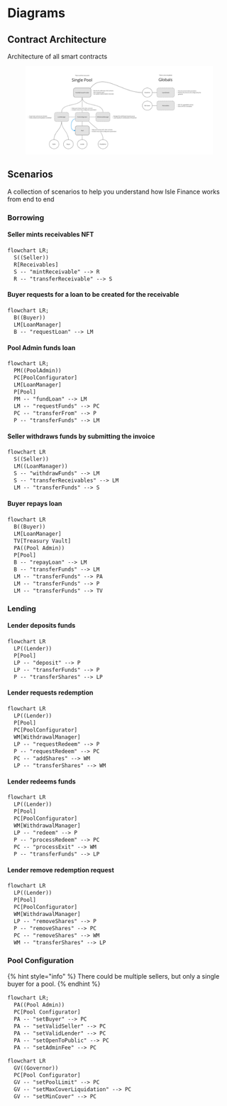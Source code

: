 # Diagrams

## Contract Architecture

Architecture of all smart contracts&#x20;

<figure><img src="../.gitbook/assets/image.png" alt=""><figcaption></figcaption></figure>

## Scenarios

A collection of scenarios to help you understand how Isle Finance works from end to end

### Borrowing

#### Seller mints receivables NFT

```mermaid
flowchart LR;
  S((Seller))
  R[Receivables]
  S -- "mintReceivable" --> R
  R -- "transferReceivable" --> S
```

#### Buyer requests for a loan to be created for the receivable

```mermaid
flowchart LR;
  B((Buyer))
  LM[LoanManager]
  B -- "requestLoan" --> LM
```

#### Pool Admin funds loan

```mermaid
flowchart LR;
  PM((PoolAdmin))
  PC[PoolConfigurator]
  LM[LoanManager]
  P[Pool]
  PM -- "fundLoan" --> LM
  LM -- "requestFunds" --> PC
  PC -- "transferFrom" --> P
  P -- "transferFunds" --> LM
```

#### Seller withdraws funds by submitting the invoice

```mermaid
flowchart LR
  S((Seller))
  LM((LoanManager))
  S -- "withdrawFunds" --> LM
  S -- "transferReceivables" --> LM
  LM -- "transferFunds" --> S

```

#### Buyer repays loan

```mermaid
flowchart LR
  B((Buyer))
  LM[LoanManager]
  TV[Treasury Vault]
  PA((Pool Admin))
  P[Pool]
  B -- "repayLoan" --> LM
  B -- "transferFunds" --> LM
  LM -- "transferFunds" --> PA
  LM -- "transferFunds" --> P
  LM -- "transferFunds" --> TV
```

### Lending

#### Lender deposits funds

```mermaid
flowchart LR
  LP((Lender))
  P[Pool]
  LP -- "deposit" --> P
  LP -- "transferFunds" --> P
  P -- "transferShares" --> LP
```

#### Lender requests redemption

```mermaid
flowchart LR
  LP((Lender))
  P[Pool]
  PC[PoolConfigurator]
  WM[WithdrawalManager]
  LP -- "requestRedeem" --> P
  P -- "requestRedeem" --> PC
  PC -- "addShares" --> WM
  LP -- "transferShares" --> WM
```

#### Lender redeems funds

```mermaid
flowchart LR
  LP((Lender))
  P[Pool]
  PC[PoolConfigurator]
  WM[WithdrawalManager]
  LP -- "redeem" --> P
  P -- "processRedeem" --> PC
  PC -- "processExit" --> WM
  P -- "transferFunds" --> LP
```

#### Lender remove redemption request

```mermaid
flowchart LR
  LP((Lender))
  P[Pool]
  PC[PoolConfigurator]
  WM[WithdrawalManager]
  LP -- "removeShares" --> P
  P -- "removeShares" --> PC
  PC -- "removeShares" --> WM
  WM -- "transferShares" --> LP
```

### Pool Configuration

{% hint style="info" %}
There could be multiple sellers, but only a single buyer for a pool.
{% endhint %}

```mermaid
flowchart LR;
  PA((Pool Admin))
  PC[Pool Configurator]
  PA -- "setBuyer" --> PC
  PA -- "setValidSeller" --> PC
  PA -- "setValidLender" --> PC
  PA -- "setOpenToPublic" --> PC
  PA -- "setAdminFee" --> PC

```

```mermaid
flowchart LR
  GV((Governor))
  PC[Pool Configurator]
  GV -- "setPoolLimit" --> PC
  GV -- "setMaxCoverLiquidation" --> PC
  GV -- "setMinCover" --> PC
```
